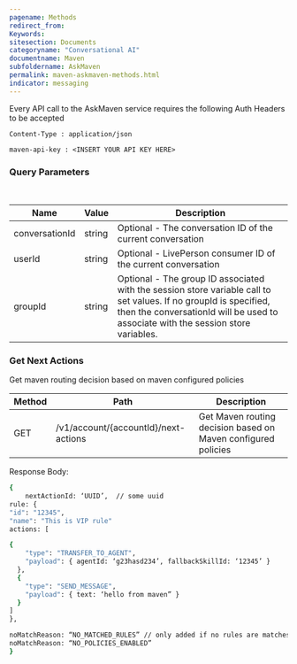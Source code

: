 ```yaml
---
pagename: Methods
redirect_from:
Keywords:
sitesection: Documents
categoryname: "Conversational AI"
documentname: Maven
subfoldername: AskMaven
permalink: maven-askmaven-methods.html
indicator: messaging
---
```


Every API call to the AskMaven service requires the following Auth Headers to be accepted

`Content-Type : application/json`

`maven-api-key : <INSERT YOUR API KEY HERE>`

### Query Parameters

<table>
    <thead>
        <tr>
            <th>Name</th>
            <th>Value</th>
            <th>Description</th>
        </tr>
    </thead>
    <tbody>
        <tr>
            <td>conversationId</td>
            <td>string</td>
            <td>Optional - The conversation ID of the current conversation</td>
        </tr>
         <tr>
            <td>userId</td>
            <td>string</td>
            <td>Optional - LivePerson consumer ID of the current conversation</td>
        </tr>
        <tr>
            <td>groupId</td>
            <td>string</td>
            <td>Optional - The group ID associated with the session store variable call to set values.  If no groupId is specified, then the conversationId will be used to associate with the session store variables.
</td>
        </tr>
    </tbody>
</table>

### Get Next Actions

Get maven routing decision based on maven configured policies

<table>
    <thead>
        <tr>
            <th>Method</th>
            <th>Path</th>
            <th>Description</th>
        </tr>
    </thead>
    <tbody>
        <tr>
            <td>GET</td>
            <td>/v1/account/{accountId}/next-actions</td>
            <td>Get Maven routing decision based on Maven configured policies</td>
        </tr>
    </tbody>
</table>

Response Body: 

```bash
{
    nextActionId: ‘UUID’,  // some uuid 
rule: {
"id": "12345",
"name": "This is VIP rule"
actions: [  

{
    "type": "TRANSFER_TO_AGENT",
    "payload": { agentId: ‘g23hasd234’, fallbackSkillId: ‘12345’ }
  },
  {
    "type": "SEND_MESSAGE",
    "payload": { text: ‘hello from maven” }
  }
]
},

noMatchReason: “NO_MATCHED_RULES” // only added if no rules are matches, rule will be null
noMatchReason: “NO_POLICIES_ENABLED” 
}
```

